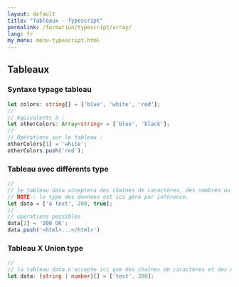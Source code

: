 ```yaml
---
layout: default
title: "Tableaux - Typescript"
permalink: /formation/typescript/array/
lang: fr
my_menu: menu-typescript.html
---
```


## Tableaux

### Syntaxe typage tableau

```ts
let colors: string[] = ['blue', 'white', 'red'];
//
// équivalents à :
let otherColors: Array<string> = ['blue', 'black'];
//
// Opérations sur le tableau :
otherColors[1] = 'white';
otherColors.push('red');
```

###  Tableau avec différents type

```ts
//
// le tableau data acceptera des chaînes de caractères, des nombres ou des booléens.
// NOTE : le type des données est ici géré par inférence.
let data = ['a text', 200, true];
//
// opérations possibles
data[1] = '200 OK';
data.push('<html>...</html>')
```

### Tableau X Union type

```ts
//
// la tableau data n'accepte ici que des chaînes de caractères et des nombres
let data: (string | number)[] = ['test', 200];
```
